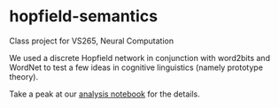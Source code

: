# hopfield-semantics
Class project for VS265, Neural Computation

We used a discrete Hopfield network in conjunction with word2bits and WordNet to test a few ideas in cognitive linguistics (namely prototype theory).  

Take a peak at our [analysis notebook]('/analysis.ipynb') for the details.
